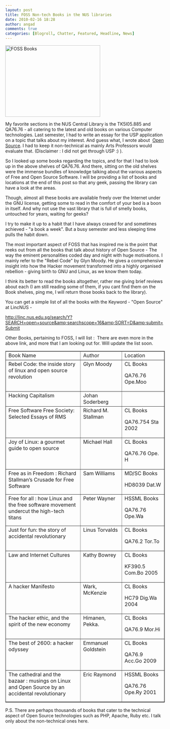 ```yaml
---
layout: post
title: FOSS Non-tech Books in the NUS libraries
date: 2010-02-16 18:28
author: angad
comments: true
categories: [Blogroll, Chatter, Featured, Headline, News]
---
```

<img class="alignleft size-full wp-image-992" title="FOSS Books" src="http://linuxNUS.org/wp-content/uploads/2010/02/thumbDSC086971.JPG" alt="FOSS Books" width="300" height="225" />

My favorite sections in the NUS Central Library is the TK5I05.885 and QA76.76 - all catering to the latest and old books on various Computer technologies. Last semester, I had to write an essay for the USP application on a topic that talks about my interest. And guess what, I wrote about  <a href="http://angad-sing.blogspot.com/2009/11/my-essay-for-usp-2nd-intake.html" target="_blank">Open Source</a>. I had to keep it non-technical as mainly Arts Professors would evaluate that. (Disclaimer : I did not get through USP :) ).

So I looked up some books regarding the topics, and for that I had to look up in the above shelves of QA76.76. And there, sitting on the old shelves were the immense bundles of knowledge talking about the various aspects of Free and Open Source Software. I will be providing a list of books and locations at the end of this post so that any geek, passing the library can have a look at the areas.

Though, almost all these books are available freely over the Internet under the GNU license, getting some to read in the comfort of your bed is a boon in itself. And why not use the vast library that is full of smelly books, untouched for years, waiting for geeks?

I try to make it up to a habit that I have always craved for and sometimes achieved - "a book a week". But a busy semester and less sleeping time pulls the habit down.

The most important aspect of FOSS that has inspired me is the point that reeks out from all the books that talk about history of Open Source - The way the eminent personalities coded day and night with huge motivations. I mainly refer to the "Rebel Code" by Glyn Moody. He gives a comprehensive insight into how the Hacker movement transformed into a highly organised rebellion - giving birth to GNU and Linux, as we know them today.

I think its better to read the books altogether, rather me giving brief reviews about each (I am still reading some of them, if you cant find them on the Book shelves, ping me, I will return those books back to the library).

You can get a simple list of all the books with the Keyword - "Open Source" at LincNUS -

<a href="http://linc.nus.edu.sg/search/Y?SEARCH=open+source&amp;searchscope=16&amp;SORT=D&amp;submit=Submit">http://linc.nus.edu.sg/search/Y?SEARCH=open+source&amp;searchscope=16&amp;SORT=D&amp;submit=Submit</a>

Other Books, pertaining to FOSS, I will list :  There are even more in the above link, and more that I am looking out for. Will update the list soon.
<table border="1" cellspacing="0" cellpadding="0" width="631">
<tbody>
<tr>
<td width="333" valign="top">Book Name</td>
<td width="146" valign="top">Author</td>
<td width="153" valign="top">Location</td>
</tr>
<tr>
<td width="333" valign="top">Rebel Code: the inside story of linux and open source revolution</td>
<td width="146" valign="top">Glyn Moody</td>
<td width="153" valign="top">CL Books

QA76.76 Ope.Moo</td>
</tr>
<tr>
<td width="333" valign="top">Hacking Capitalism</td>
<td width="146" valign="top">Johan Soderberg</td>
<td width="153" valign="top"></td>
</tr>
<tr>
<td width="333" valign="top">Free Software Free Society: Selected Essays of RMS</td>
<td width="146" valign="top">Richard M. Stallman</td>
<td width="153" valign="top">CL Books

QA76.754 Sta 2002</td>
</tr>
<tr>
<td width="333" valign="top">Joy of Linux: a gourmet guide to open source</td>
<td width="146" valign="top">Michael Hall</td>
<td width="153" valign="top">CL Books

QA76.76 Ope. H</td>
</tr>
<tr>
<td width="333" valign="top">Free as in Freedom : Richard Stallman’s Crusade for Free Software</td>
<td width="146" valign="top">Sam Williams</td>
<td width="153" valign="top">MD/SC Books

HD8039 Dat.W</td>
</tr>
<tr>
<td width="333" valign="top">Free for all : how Linux and the free software movement undercut the   high-tech titans</td>
<td width="146" valign="top">Peter Wayner</td>
<td width="153" valign="top">HSSML Books

QA76.76 Ope.Wa</td>
</tr>
<tr>
<td width="333" valign="top">Just for fun: the story of accidental revolutionary</td>
<td width="146" valign="top">Linus Torvalds</td>
<td width="153" valign="top">CL Books

QA76.2 Tor.To</td>
</tr>
<tr>
<td width="333" valign="top">Law and Internet Cultures</td>
<td width="146" valign="top">Kathy Bowrey</td>
<td width="153" valign="top">CL Books

KF390.5 Com.Bo 2005</td>
</tr>
<tr>
<td width="333" valign="top">A hacker Manifesto</td>
<td width="146" valign="top">Wark, McKenzie</td>
<td width="153" valign="top">CL Books

HC79 Dig.Wa 2004</td>
</tr>
<tr>
<td width="333" valign="top">The hacker ethic, and the spirit of the new economy</td>
<td width="146" valign="top">Himanen, Pekka.</td>
<td width="153" valign="top">CL Books

QA76.9 Mor.Hi</td>
</tr>
<tr>
<td width="333" valign="top">The best of 2600: a hacker odyssey</td>
<td width="146" valign="top">Emmanuel Goldstein</td>
<td width="153" valign="top">CL Books

QA76.9 Acc.Go 2009</td>
</tr>
<tr>
<td width="333" valign="top">The cathedral and the bazaar : musings on Linux and Open Source by an   accidental revolutionary</td>
<td width="146" valign="top">Eric Raymond</td>
<td width="153" valign="top">HSSML Books

QA76.76 Ope.Ry 2001</td>
</tr>
</tbody></table>
P.S. There are perhaps thousands of books that cater to the technical aspect of Open Source technologies such as PHP, Apache, Ruby etc. I talk only about the non-technical ones here.
